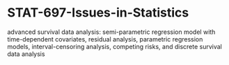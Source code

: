 # STAT-697-Issues-in-Statistics
advanced survival data analysis: semi-parametric regression model with time-dependent covariates, residual analysis, parametric regression models, interval-censoring analysis, competing risks, and discrete survival data analysis
